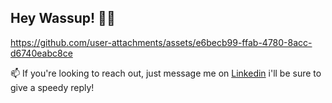 ## Hey Wassup! 👋🏾



https://github.com/user-attachments/assets/e6becb99-ffab-4780-8acc-d6740eabc8ce



📫 If you're looking to reach out, just message me on [Linkedin](https://www.linkedin.com/in/trammell-m-6994a5134/) i'll be sure to give a speedy reply!

